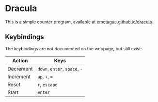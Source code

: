 # Dracula

This is a simple counter program, available at
[emctague.github.io/dracula](http://emctague.github.io/dracula).

## Keybindings

The keybindings are not documented on the webpage, but still exist:

|Action|Keys|
|------|----|
|Decrement|`down`, `enter`, `space`, `-`|
|Increment|`up`, `+`, `=`|
|Reset|`r`, `escape`|
|Start|`enter`|

